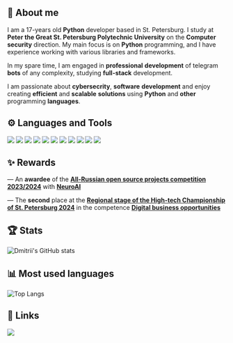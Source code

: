 ## 🦊 About me

I am a 17-years old **Python** developer based in St. Petersburg. I study at **Peter the Great St. Petersburg Polytechnic University** on the **Computer security** direction. My main focus is on **Python** programming, and I have experience working with various libraries and frameworks. 

In my spare time, I am engaged in **professional** **development** of telegram **bots** of any complexity, studying **full-stack** development. 

I am passionate about **cybersecrity**, **software** **development** and enjoy creating **efficient** and **scalable** **solutions** using **Python** and **other** programming **languages**.

## ⚙ Languages and Tools
<div>
<img src="https://img.shields.io/badge/-Python-4682B4?style=for-the-badge&logo=python&logoColor=FFFFFF"/>
<img src="https://img.shields.io/badge/-html5-E34F26?style=for-the-badge&logo=html5&logoColor=FFFFFF"/>
<img src="https://img.shields.io/badge/-css-1572B6?style=for-the-badge&logo=css3&logoColor=FFFFFF"/>
<img src="https://img.shields.io/badge/-javascript-F7DF1E?style=for-the-badge&logo=javascript&logoColor=FFFFFF"/>
<img src="https://img.shields.io/badge/-fastapi-44944A?style=for-the-badge&logo=fastapi&logoColor=FFFFFF"/>
<img src="https://img.shields.io/badge/-Selenium-008000?style=for-the-badge&logo=selenium&logoColor=FFFFFF"/>
<img src="https://img.shields.io/badge/-Playwright-F08080?style=for-the-badge&logo=playwright&logoColor=FFFFFF"/>
<img src="https://img.shields.io/badge/-Sqlite-6495ED?style=for-the-badge&logo=sqlite&logoColor=FFFFFF"/>
<img src="https://img.shields.io/badge/-Postgresql-4169E1?style=for-the-badge&logo=postgresql&logoColor=FFFFFF"/>
<img src="https://img.shields.io/badge/-Sqlalchemy-000000?style=for-the-badge&logo=sqlalchemy&logoColor=FFFFFF"/>
<img src="https://img.shields.io/badge/-aiohttp-00BFFF?style=for-the-badge&logo=aiohttp&logoColor=FFFFFF"/>
</div>

## ✨ Rewards
— An **awardee** of the **[All-Russian open source projects competition 2023/2024](https://foss.kruzhok.org/results_2024)** with **[NeuroAI](https://github.com/Belyashik2K/NeuroAI-v2)**

— The **second** place at the **[Regional stage of the High-tech Championship of St. Petersburg 2024](https://profi.copp78.ru/tech)** in the competence **[Digital business opportunities](https://profi.copp78.ru/tech#comp)**

## 🏆 Stats
![Dmitrii's GitHub stats](https://github-readme-stats.vercel.app/api?username=belyashik2K&show_icons=True&theme=dracula&hide_border=True&show=reviews,discussions_started,discussions_answered,prs_merged,prs_merged_percentage)

## 📊 Most used languages
![Top Langs](https://github-readme-stats.vercel.app/api/top-langs/?username=Belyashik2K\&layout=compact&theme=dracula&hide_border=True)

## 🔗 Links
<a href="https://t.me/belyashik2k" target="_blank">
<img src="https://img.shields.io/badge/-Telegram-4682B4?style=for-the-badge&logo=telegram&logoColor=FFFFFF"/>
</a>
